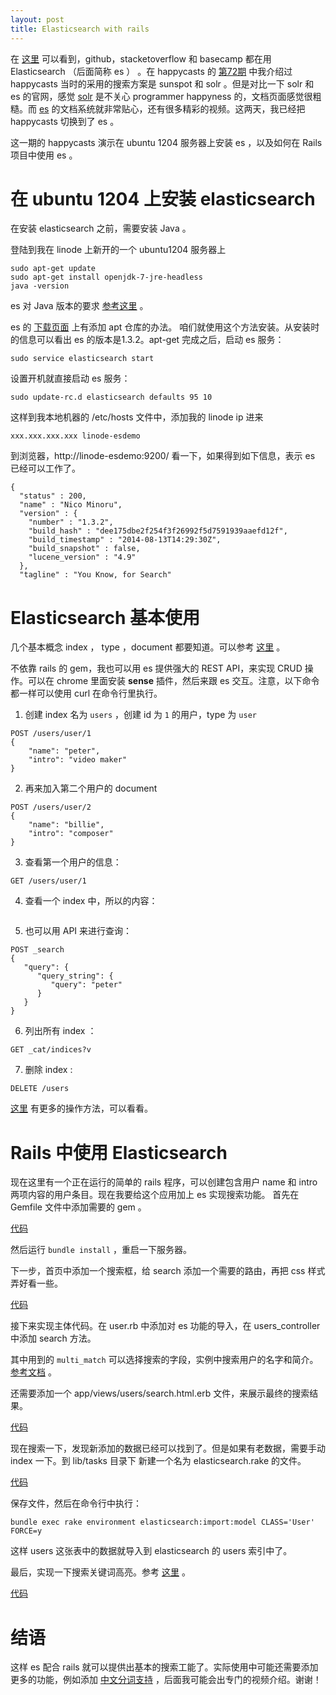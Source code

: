 ```yaml
---
layout: post
title: Elasticsearch with rails
---
```


<!-- this deprecate ep#72 -->

在 [这里](http://www.elasticsearch.org/case-study/) 可以看到，github，stacketoverflow 和 basecamp 都在用 Elasticsearch （后面简称 es ） 。在 happycasts 的 [第72期](http://happycasts.net/episodes/72) 中我介绍过 happycasts 当时的采用的搜索方案是 sunspot 和 solr 。但是对比一下 solr 和 es 的官网，感觉 [solr](http://lucene.apache.org/solr/) 是不关心 programmer happyness 的，文档页面感觉很粗糙。而 [es](http://www.elasticsearch.org/) 的文档系统就非常贴心，还有很多精彩的视频。这两天，我已经把 happycasts 切换到了 es 。

这一期的 happycasts 演示在 ubuntu 1204 服务器上安装 es ，以及如何在 Rails 项目中使用 es 。

# 在 ubuntu 1204 上安装 elasticsearch

在安装 elasticsearch 之前，需要安装 Java 。

登陆到我在 linode 上新开的一个 ubuntu1204 服务器上

~~~
sudo apt-get update
sudo apt-get install openjdk-7-jre-headless
java -version
~~~

es 对 Java 版本的要求 [参考这里](http://www.elasticsearch.org/guide/en/elasticsearch/reference/current/setup.html) 。

es 的 [下载页面](http://www.elasticsearch.org/overview/elkdownloads/) 上有添加 apt 仓库的办法。 咱们就使用这个方法安装。从安装时的信息可以看出 es 的版本是1.3.2。apt-get 完成之后，启动 es 服务：

~~~
sudo service elasticsearch start
~~~

设置开机就直接启动 es 服务：

~~~
sudo update-rc.d elasticsearch defaults 95 10
~~~

这样到我本地机器的 /etc/hosts 文件中，添加我的 linode ip 进来

~~~
xxx.xxx.xxx.xxx linode-esdemo
~~~

到浏览器，http://linode-esdemo:9200/ 看一下，如果得到如下信息，表示 es 已经可以工作了。

~~~
{
  "status" : 200,
  "name" : "Nico Minoru",
  "version" : {
    "number" : "1.3.2",
    "build_hash" : "dee175dbe2f254f3f26992f5d7591939aaefd12f",
    "build_timestamp" : "2014-08-13T14:29:30Z",
    "build_snapshot" : false,
    "lucene_version" : "4.9"
  },
  "tagline" : "You Know, for Search"
~~~

# Elasticsearch 基本使用

几个基本概念 index ， type ，document 都要知道。可以参考 [这里](http://www.elasticsearch.org/guide/en/elasticsearch/reference/current/_basic_concepts.html) 。


不依靠 rails 的 gem，我也可以用 es 提供强大的 REST API，来实现 CRUD 操作。可以在 chrome 里面安装 __sense__ 插件，然后来跟 es 交互。注意，以下命令都一样可以使用 curl 在命令行里执行。

1. 创建 index 名为 `users` ，创建 id 为 `1` 的用户，type 为 `user`

~~~
POST /users/user/1
{
    "name": "peter",
    "intro": "video maker"
}
~~~

2. 再来加入第二个用户的 document

~~~
POST /users/user/2
{
    "name": "billie",
    "intro": "composer"
}
~~~

3. 查看第一个用户的信息：

~~~
GET /users/user/1
~~~

4. 查看一个 index 中，所以的内容：

~~~

~~~

5. 也可以用 API 来进行查询：

~~~
POST _search
{
   "query": {
      "query_string": {
         "query": "peter"
      }
   }
}
~~~

6. 列出所有 index ：

~~~
GET _cat/indices?v
~~~

7. 删除 index :

~~~
DELETE /users
~~~

[这里](http://joelabrahamsson.com/elasticsearch-101/) 有更多的操作方法，可以看看。


# Rails 中使用 Elasticsearch

现在这里有一个正在运行的简单的 rails 程序，可以创建包含用户 name 和 intro 两项内容的用户条目。现在我要给这个应用加上 es 实现搜索功能。
首先在 Gemfile 文件中添加需要的 gem 。

[代码](https://github.com/happycasts/episode-104-demo/commit/df1dcc8973012e195532f0829add822b52b5116c)

然后运行 `bundle install` ，重启一下服务器。

下一步，首页中添加一个搜索框，给 search 添加一个需要的路由，再把 css 样式弄好看一些。

[代码](https://github.com/happycasts/episode-104-demo/commit/99043a1bbb159f575ae0a2f794768972fc89b390)

接下来实现主体代码。在 user.rb 中添加对 es 功能的导入，在 users_controller 中添加 search 方法。

其中用到的 `multi_match` 可以选择搜索的字段，实例中搜索用户的名字和简介。[参考文档](http://www.elasticsearch.org/guide/en/elasticsearch/reference/current/query-dsl-multi-match-query.html) 。

还需要添加一个  app/views/users/search.html.erb 文件，来展示最终的搜索结果。

[代码](https://github.com/happycasts/episode-104-demo/commit/c2814a6b0f2bf743f72cbc8b44285463870f87d6)

现在搜索一下，发现新添加的数据已经可以找到了。但是如果有老数据，需要手动 index 一下。到 lib/tasks 目录下
新建一个名为 elasticsearch.rake 的文件。

[代码](https://github.com/happycasts/episode-104-demo/commit/8ca7e04e708a84dd397f813bb475a4030f9c0b0f)

保存文件，然后在命令行中执行：

~~~
bundle exec rake environment elasticsearch:import:model CLASS='User' FORCE=y
~~~

这样 users 这张表中的数据就导入到 elasticsearch 的 users 索引中了。

最后，实现一下搜索关键词高亮。参考 [这里](http://www.elasticsearch.org/guide/en/elasticsearch/reference/current/search-request-highlighting.html) 。

[代码](https://github.com/happycasts/episode-104-demo/commit/ca07bd77c4f88c20a38f901f70854b12a8dbaa16)

# 结语

这样 es 配合 rails 就可以提供出基本的搜索工能了。实际使用中可能还需要添加更多的功能，例如添加 [中文分词支持](https://github.com/billie66/esdemo/wiki/ik) ，后面我可能会出专门的视频介绍。谢谢！

